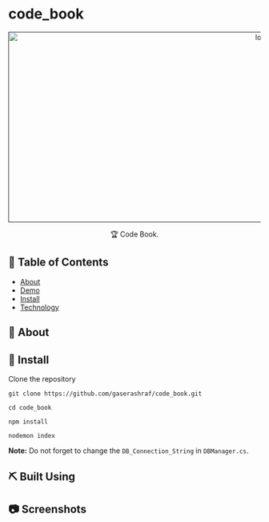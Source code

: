 # code_book
<p align="center">
  <a href="" rel="noopener">
 <img width=1000px height=380px src="" alt="logo"></a>
</p>
<p align="center"> 🏆 Code Book.
    <br> 
</p>

## 📝 Table of Contents

- [About](#about)
- [Demo](#demo)
- [Install](#Install)
- [Technology](#tech)

## 🧐 About <a name = "about"></a>

## 🏁 Install <a name = "Install"></a>
Clone the repository
```
git clone https://github.com/gaserashraf/code_book.git
```
```
cd code_book
```
```
npm install
```
```
nodemon index
```

**Note:** Do not forget to change the ```DB_Connection_String``` in ```DBManager.cs```.

## ⛏️ Built Using <a name = "tech"></a>

## 📷 Screenshots 
<div name="demo" align="center">
  <p align="center">
    
  </p>
</div>


